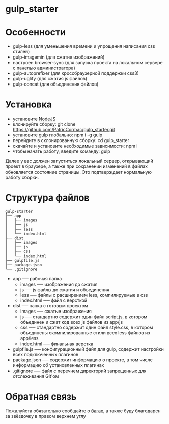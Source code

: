 # gulp_starter

# Особенности

- gulp-less (для уменьшения времени и упрощения написания css стилей)
- gulp-imagemin (для сжатия изображений)
- настроен browser-sync (для запуска проекта на локальном сервере с панелью администратора)
- gulp-autoprefixer (для кроссбраузерной поддержки css3)
- gulp-uglify (для сжатия js файлов)
- gulp-concat (для объединения файлов)

# Установка

- установите [NodeJS](https://nodejs.org/en/)
- клонируйте сборку: git clone https://github.com/PatricCormac/gulp_starter.git
- установите gulp глобально: npm i -g gulp
- перейдите в склонированную сборку: cd gulp_starter
- скачайте и установите необходимые зависимости: npm i
- чтобы начать работу, введите команду: gulp

Далее у вас должен запуститься локальный сервер, открывающий проект в браузере, а также при сохранении изменений в файлах обновляется состояние страницы. Это подтверждает нормальную работу сборки.

# Структура файлов

    gulp-starter
    ├── app
    │   ├── images
    │   ├── js
    │   ├── less
    │   └── index.html
    ├── dist
    │   ├── images
    │   ├── js
    │   ├── css
    │   └── index.html
    ├── gulpfile.js
    ├── package.json
    └── .gitignore

- app ── рабочая папка
  - images ── изображения до сжатия
  - js ── js файлы до сжатия и объединения
  - less ── файлы с расширением less, компилируемые в css
  - index.html ── файл с версткой
- dist ── папка с готовым проектом
  - images ── сжатые изображения
  - js ── стандартно содержит один файл script.js, в котором объединен и сжат код всех js файлов из app/js
  - css ── стандартно содержит один файл style.css, в котором объединены скомпилированные стили всех less файлов из app/less
  - index.html ── финальная верстка
- gulpfile.js ── конфигурационный файл для gulp, содержит настройки всех подключенных плагинов
- package.json ── содержит информацию о проекте, в том числе информацию об установленных плагинах
- .gitignore ── файл с перечнем директорий запрещенных для отслеживания Git'ом

# Обратная связь

Пожалуйста обязательно сообщайте о [багах](https://github.com/PatricCormac/gulp_starter/issues), а также буду благодарен за звёздочку в правом верхнем углу

